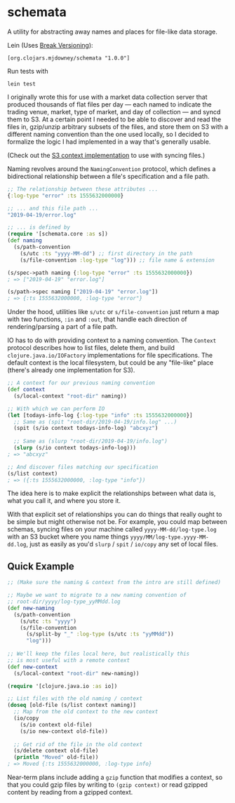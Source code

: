 # schemata

A utility for abstracting away names and places for file-like data storage.

Lein (Uses [Break Versioning](https://github.com/ptaoussanis/encore/blob/master/BREAK-VERSIONING.md)):
```
[org.clojars.mjdowney/schemata "1.0.0"]
```

Run tests with
```
lein test
```

I originally wrote this for use with a market data collection server that 
produced thousands of flat files per day — each named to indicate the trading 
venue, market, type of market, and day of collection — and syncd them to S3. At 
a certain point I needed to be able to discover and read the files in, gzip/unzip 
arbitrary subsets of the files, and store them on S3 with a different naming 
convention than the one used locally, so I decided to formalize the logic I had
implemented in a way that's generally usable.

(Check out the [S3 context implementation](https://github.com/matthewdowney/schemata-s3) 
to use with syncing files.)

Naming revolves around the `NamingConvention` protocol, which defines a
bidirectional relationship between a file's specification and a file path.

```clojure
;; The relationship between these attributes ...
{:log-type "error" :ts 1555632000000}

;; ... and this file path ...
"2019-04-19/error.log"

;; ... is defined by
(require '[schemata.core :as s])
(def naming
  (s/path-convention
    (s/utc :ts "yyyy-MM-dd") ;; first directory in the path
    (s/file-convention :log-type "log"))) ;; file name & extension

(s/spec->path naming {:log-type "error" :ts 1555632000000})
; => ["2019-04-19" "error.log"]

(s/path->spec naming ["2019-04-19" "error.log"])
; => {:ts 1555632000000, :log-type "error"}
```

Under the hood, utilities like `s/utc` or `s/file-convention` just return a map 
with two functions, `:in` and `:out`, that handle each direction of rendering/parsing
a part of a file path.

IO has to do with providing context to a naming convention. The `Context`
protocol describes how to list files, delete them, and build `clojure.java.io/IOFactory`
implementations for file specifications. The default context is the local
filesystem, but could be any "file-like" place (there's already one 
implementation for S3).

```clojure
;; A context for our previous naming convention
(def context 
  (s/local-context "root-dir" naming))

;; With which we can perform IO
(let [todays-info-log {:log-type "info" :ts 1555632000000}]
  ;; Same as (spit "root-dir/2019-04-19/info.log" ...)
  (spit (s/io context todays-info-log) "abcxyz")
  
  ;; Same as (slurp "root-dir/2019-04-19/info.log")
  (slurp (s/io context todays-info-log)))
; => "abcxyz"

;; And discover files matching our specification
(s/list context)
; => ({:ts 1555632000000, :log-type "info"})
```

The idea here is to make explicit the relationships between what data is,
what you call it, and where you store it. 

With that explicit set of relationships you can do things that really ought to 
be simple but might otherwise not be. For example, you could map between schemas, 
syncing files on your machine called `yyyy-MM-dd/log-type.log` with an S3 bucket 
where you name things `yyyy/MM/log-type.yyyy-MM-dd.log`, just as easily as you'd 
`slurp` / `spit` / `io/copy` any set of local files.

## Quick Example

```clojure 
;; (Make sure the naming & context from the intro are still defined)

;; Maybe we want to migrate to a new naming convention of
;; root-dir/yyyy/log-type_yyMMdd.log
(def new-naming
  (s/path-convention
    (s/utc :ts "yyyy")
    (s/file-convention
      (s/split-by "_" :log-type (s/utc :ts "yyMMdd"))
      "log")))
      
;; We'll keep the files local here, but realistically this 
;; is most useful with a remote context 
(def new-context 
  (s/local-context "root-dir" new-naming))

(require '[clojure.java.io :as io])

;; List files with the old naming / context
(doseq [old-file (s/list context naming)]
  ;; Map from the old context to the new context
  (io/copy 
    (s/io context old-file) 
    (s/io new-context old-file))
    
  ;; Get rid of the file in the old context
  (s/delete context old-file)
  (println "Moved" old-file))
; => Moved {:ts 1555632000000, :log-type info}
```

Near-term plans include adding a `gzip` function that modifies a context,
so that you could gzip files by writing to `(gzip context)` or read 
gzipped content by reading from a gzipped context.
